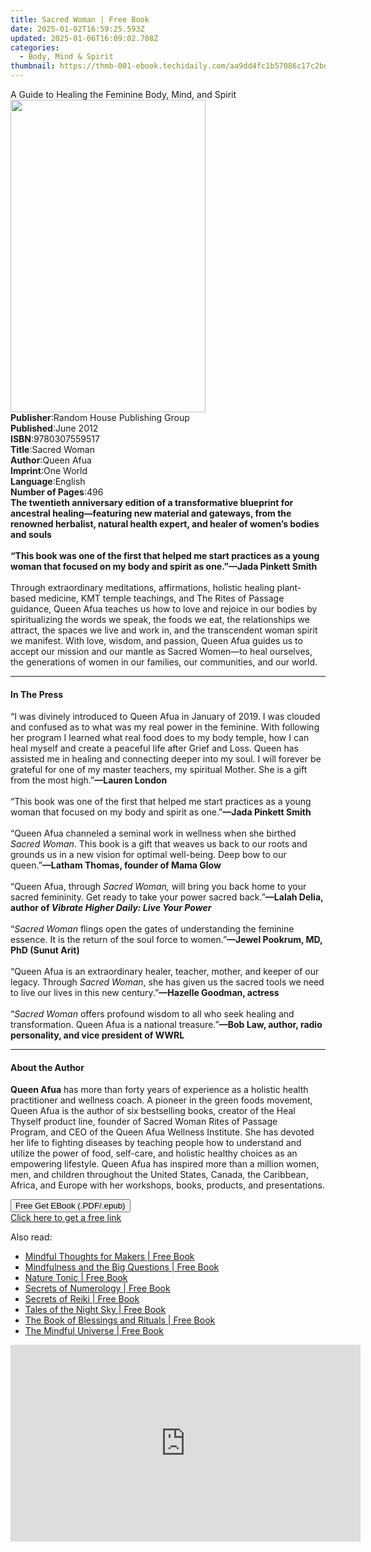 ```yaml
---
title: Sacred Woman | Free Book
date: 2025-01-02T16:59:25.593Z
updated: 2025-01-06T16:09:02.708Z
categories:
  - Body, Mind & Spirit
thumbnail: https://thmb-001-ebook.techidaily.com/aa9dd4fc1b57086c17c2bd4e3f933d976d6929a67049992eb0318ce775c77cb3.jpg
---
```

<main id="book-container">
  <div class="flex flex-col">
    <div class="book-brief flex-1 py-6 px-4 sm:p-6 md:py-10 md:px-8">
      <!-- brief-->
      <div class="book-brief-main">
        A Guide to Healing the Feminine Body, Mind, and Spirit
      </div>
    </div>
    <div
      class="book-meta-info flex-1 grid gap-4 col-start-1 col-end-3 row-start-1 sm:mb-6 sm:grid-cols-4 lg:gap-6 lg:col-start-2 lg:row-end-6 lg:row-span-6 lg:mb-0"
    >
      <div
        class="book-meta-info-left place-content-center mt-4 p-4 text-sm leading-6 col-start-2 col-span-2 dark:text-slate-400"
      >
        <img
          class="w-full h-500 object-cover rounded-lg sm:h-255 sm:col-span-2 lg:col-span-full"
          src="https://img-001-ebook.techidaily.com/a00b42ec70719f23009d336597eeb7202b18cb6f0e2144175a477bb76c9d9444.jpg"
          alt=""
          width="312"
          height="500"
        />
      </div>
      <div
        class="book-meta-info-right mt-2 col-start-1 row-start-2 col-span-3 self-center"
      >
        <!-- meta data  -->
        <div class="flex flex-col px-4 md:px-8">
          <div class="flex-1">
            <strong>Publisher</strong>:<span class="px-2"
              >Random House Publishing Group</span
            >
          </div>
          <div class="flex-1">
            <strong>Published</strong>:<span class="px-2">June 2012</span>
          </div>
          <div class="flex-1">
            <strong>ISBN</strong>:<span class="px-2">9780307559517</span>
          </div>
          <div class="flex-1">
            <strong>Title</strong>:<span class="px-2">Sacred Woman</span>
          </div>
          <div class="flex-1">
            <strong>Author</strong>:<span class="px-2">Queen Afua</span>
          </div>
          <div class="flex-1">
            <strong>Imprint</strong>:<span class="px-2">One World</span>
          </div>
          <div class="flex-1">
            <strong>Language</strong>:<span class="px-2">English</span>
          </div>
          <div class="flex-1">
            <strong>Number of Pages</strong>:<span class="px-2">496</span>
          </div>
        </div>
      </div>
    </div>
    <div class="book-description flex-1 py-6 px-4 sm:p-6 md:py-10 md:px-8">
      <div class="book-description-main">
        <div accordion-content="" id="description">
          <b
            >The twentieth anniversary edition of a transformative blueprint for
            ancestral healing—featuring new material and gateways, from the
            renowned herbalist, natural health expert, and healer of women’s
            bodies and souls</b
          ><br /><br /><b
            >“This book was one of the first that helped me start practices as a
            young woman that focused on my body and spirit as
            one.”—Jada&nbsp;Pinkett&nbsp;Smith<br
          /></b>
          <br />Through extraordinary meditations, affirmations, holistic
          healing plant-based medicine, KMT temple teachings, and The Rites of
          Passage guidance, Queen&nbsp;Afua&nbsp;teaches us how to love and
          rejoice in our bodies by spiritualizing the words we speak, the foods
          we eat, the relationships we attract, the spaces we live and work in,
          and the transcendent woman spirit we manifest. With love, wisdom, and
          passion,&nbsp;Queen&nbsp;Afua&nbsp;guides us to accept our mission and
          our mantle as Sacred Women—to heal ourselves, the generations of women
          in our families, our communities, and our world.
        </div>
        <div class="accordion-fader"></div>
      </div>
    </div>
    <div class="book-excerpts flex-1 py-6 px-4 sm:p-6 md:py-10 md:px-8">
      <!-- excerpts-->
      <div class="book-excerpts-main">
        <hr />
        <h4 class="placeholder placeholder-heading">
          <span>In The Press</span>
        </h4>
        <p>
          “I was divinely introduced to Queen Afua in January of 2019. I was
          clouded and confused as to what was my real power in the feminine.
          With following her program I learned what real food does to my body
          temple, how I can heal myself and create a peaceful life after Grief
          and Loss. Queen has assisted me in healing and connecting deeper into
          my soul. I will forever be grateful for one of my master teachers, my
          spiritual Mother. She is a gift from the most high.”<b
            >—Lauren London</b
          ><br /><br />“This book was one of the first that helped me start
          practices as a young woman that focused on my body and spirit as
          one.”<b>—Jada Pinkett Smith</b><br /><br />“Queen Afua channeled a
          seminal work in wellness when she birthed <i>Sacred Woman</i>. This
          book is a gift that weaves us back to our roots and grounds us in a
          new vision for optimal well-being. Deep bow to our queen.”<b
            >—Latham Thomas, founder of Mama Glow<br /></b
          ><br />“Queen Afua, through <i>Sacred Woman,</i> will bring you back
          home to your sacred femininity. Get ready to take your power sacred
          back.”<b
            >—Lalah Delia, author of
            <i>Vibrate Higher Daily: Live Your Power<br /><br /></i></b
          >“<i>Sacred Woman</i>&nbsp;flings open the gates of understanding the
          feminine essence. It is the return of the soul force to women.”<b
            >—Jewel Pookrum, MD, PhD (Sunut Arit)</b
          ><br />&nbsp;<br />“Queen Afua is an extraordinary healer, teacher,
          mother, and keeper of our legacy. Through&nbsp;<i>Sacred Woman</i>,
          she has given us the sacred tools we need to live our lives in this
          new century.”<b>—Hazelle Goodman, actress</b><br /><br />“<i
            >Sacred Woman</i
          >&nbsp;offers profound wisdom to all who seek healing and
          transformation. Queen Afua is a national treasure.”<b
            >—Bob Law, author, radio personality, and vice president of WWRL</b
          >
        </p>
      </div>
    </div>
    <div class="book-about-author flex-1 py-6 px-4 sm:p-6 md:py-10 md:px-8">
      <!-- about author-->
      <div class="book-main-author-main">
        <hr />
        <h4 class="placeholder placeholder-heading">
          <span>About the Author</span>
        </h4>
        <p>
          <b>Queen Afua</b>&nbsp;has more than forty years of experience as a
          holistic health practitioner and wellness coach. A pioneer in the
          green foods movement, Queen Afua is the author of&nbsp;six
          bestselling&nbsp;books, creator of the Heal Thyself product line,
          founder of Sacred Woman Rites of Passage Program,&nbsp;and CEO of the
          Queen Afua Wellness Institute. She has devoted her life to fighting
          diseases by teaching people how to understand and utilize the power of
          food, self-care, and holistic healthy choices as an empowering
          lifestyle. Queen Afua has inspired more than a million women,
          men,&nbsp;and children throughout the United States, Canada, the
          Caribbean, Africa, and Europe with her workshops, books, products, and
          presentations.
        </p>
      </div>
    </div>
    <div class="book-free-get flex-1 py-6 px-4 sm:p-6 md:py-10 md:px-8">
      <button
        id="btn-free-get"
        class="bg-blue-500 hover:bg-blue-700 text-white font-bold py-2 px-4 rounded"
      >
        Free Get EBook (.PDF/.epub)
      </button>
      <div id="countdown-display" class="px-2 text-lg mt-2"></div>
      <a
        id="free-link"
        class="hidden bg-blue-500 hover:bg-blue-700 text-white font-bold py-2 px-4 rounded"
        href="https://www.ebooks.com/en-us/book/407134/sacred-woman/queen-afua/"
        target="_blank"
        >Click here to get a free link</a
      >
    </div>
    <script>
      let countdownTime = 0;
      let countdownInterval = null;
      document
        .getElementById('btn-free-get')
        .addEventListener('click', startCountdown);
      function startCountdown() {
        countdownTime = new Date().getTime() + 60000 * 3;
        countdownInterval = setInterval(updateCountdown, 1000);
        document.getElementById('btn-free-get').disabled = true;
        document
          .getElementById('btn-free-get')
          .classList.add('bg-gray-500', 'cursor-not-allowed');
      }
      function updateCountdown() {
        let currentTime = new Date().getTime();
        let timeLeft = countdownTime - currentTime;
        let secondsLeft = Math.floor(timeLeft / 1000);
        document.getElementById('countdown-display').innerHTML =
          `Remaining time: ${secondsLeft} seconds.`;
        if (secondsLeft <= 0) {
          clearInterval(countdownInterval);
          document.getElementById('btn-free-get').classList.add('hidden');
          document.getElementById('free-link').classList.remove('hidden');
          document.getElementById('countdown-display').innerHTML = '';
        }
      }
    </script>
  </div>
</main>

<ins class="adsbygoogle"
      style="display:block"
      data-ad-client="ca-pub-7571918770474297"
      data-ad-slot="8358498916"
      data-ad-format="auto"
      data-full-width-responsive="true"></ins>
    

<span class="atpl-alsoreadstyle">Also read:</span>
<div><ul>
<li><a href="https://novels-ebooks.techidaily.com/210197475-9781782408840-mindful-thoughts-for-makers/"><u>Mindful Thoughts for Makers | Free Book</u></a></li>
<li><a href="https://novels-ebooks.techidaily.com/210197538-9781782406310-mindfulness-and-the-big-questions/"><u>Mindfulness and the Big Questions | Free Book</u></a></li>
<li><a href="https://novels-ebooks.techidaily.com/210197510-9781782408802-nature-tonic/"><u>Nature Tonic | Free Book</u></a></li>
<li><a href="https://novels-ebooks.techidaily.com/210197569-9781782407133-secrets-of-numerology/"><u>Secrets of Numerology | Free Book</u></a></li>
<li><a href="https://novels-ebooks.techidaily.com/210197494-9781782406266-secrets-of-reiki/"><u>Secrets of Reiki | Free Book</u></a></li>
<li><a href="https://novels-ebooks.techidaily.com/210197402-9780760369661-tales-of-the-night-sky/"><u>Tales of the Night Sky | Free Book</u></a></li>
<li><a href="https://novels-ebooks.techidaily.com/210197441-9781631596971-the-book-of-blessings-and-rituals/"><u>The Book of Blessings and Rituals | Free Book</u></a></li>
<li><a href="https://novels-ebooks.techidaily.com/210197589-9780711252844-the-mindful-universe/"><u>The Mindful Universe | Free Book</u></a></li>
</ul></div>

<!-- affiliate ads begin -->
<iframe width="560" height="315" src="https://www.youtube.com/embed/PKZUYice-ws?si=L8iMa9T3h7TMSWdQ" title="YouTube video player" frameborder="0" allow="accelerometer; autoplay; clipboard-write; encrypted-media; gyroscope; picture-in-picture; web-share" referrerpolicy="strict-origin-when-cross-origin" allowfullscreen></iframe>
<!-- affiliate ads end -->

